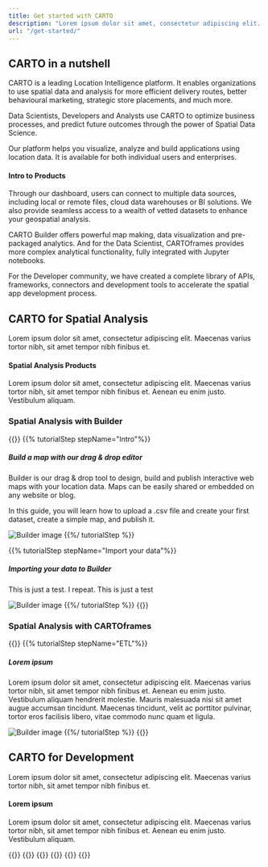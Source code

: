 ```yaml
---
title: Get started with CARTO
description: "Lorem ipsum dolor sit amet, consectetur adipiscing elit. Maecenas varius tortor nibh, sit amet"
url: "/get-started/"
---
```


## CARTO in a nutshell

CARTO is a leading Location Intelligence platform. It enables organizations to use spatial data and analysis for more efficient delivery routes, better behavioural marketing, strategic store placements, and much more. 

Data Scientists, Developers and Analysts use CARTO to optimize business processes, and predict future outcomes through the power of Spatial Data Science.

Our platform helps you visualize, analyze and build applications using location data. It is available for both individual users and enterprises. 




#### Intro to Products

Through our dashboard, users can connect to multiple data sources, including local or remote files, cloud data warehouses or BI solutions. We also provide seamless access to a wealth of vetted datasets to enhance your geospatial analysis. 

CARTO Builder offers powerful map making, data visualization and pre-packaged analytics. And for the Data Scientist, CARTOframes provides more complex analytical functionality, fully integrated with Jupyter notebooks.

For the Developer community, we have created a complete library of APIs, frameworks, connectors and development tools to accelerate the spatial app development process.

## CARTO for Spatial Analysis

Lorem ipsum dolor sit amet, consectetur adipiscing elit. Maecenas varius tortor nibh, sit amet tempor nibh finibus et.

#### Spatial Analysis Products

Lorem ipsum dolor sit amet, consectetur adipiscing elit. Maecenas varius tortor nibh, sit amet tempor nibh finibus et. Aenean eu enim justo. Vestibulum aliquam.

### Spatial Analysis with Builder

{{<interactiveTutorial>}}
  {{% tutorialStep stepName="Intro"%}}
##### Build a map with our drag & drop editor

Builder is our drag & drop tool to design, build and publish interactive web maps with your location data. Maps can be easily shared or embedded on any website or blog.

In this guide, you will learn how to upload a .csv file and create your first dataset, create a simple map, and publish it.

![Builder image](/documentation/img/get-started/build-map-intro.png)
  {{%/ tutorialStep %}}

  {{% tutorialStep stepName="Import your data"%}}
##### Importing your data to Builder 

This is just a test. I repeat. This is just a test

![Builder image](/documentation/img/get-started/build-map-intro.png)
  {{%/ tutorialStep %}}
{{</interactiveTutorial>}}

### Spatial Analysis with CARTOframes

{{<interactiveTutorial>}}
  {{% tutorialStep stepName="ETL"%}}
##### Lorem ipsum

Lorem ipsum dolor sit amet, consectetur adipiscing elit. Maecenas varius tortor nibh, sit amet tempor nibh finibus et. Aenean eu enim justo. Vestibulum aliquam hendrerit molestie. Mauris malesuada nisi sit amet augue accumsan tincidunt. Maecenas tincidunt, velit ac porttitor pulvinar, tortor eros facilisis libero, vitae commodo nunc quam et ligula.

![Builder image](/documentation/img/get-started/build-map-intro.png)
  {{%/ tutorialStep %}}
{{</interactiveTutorial>}}

## CARTO for Development

Lorem ipsum dolor sit amet, consectetur adipiscing elit. Maecenas varius tortor nibh, sit amet tempor nibh finibus et.

#### Lorem ipsum

Lorem ipsum dolor sit amet, consectetur adipiscing elit. Maecenas varius tortor nibh, sit amet tempor nibh finibus et. Aenean eu enim justo. Vestibulum aliquam.

{{<grid>}}
  {{<productCard
      name="CARTO for deck.gl"
      description="Build apps using deck.gl advanced framework for data visualization. This is our recommended library."
      image="img/icons/carto-deck.png"
      url="/documentation/carto-deck/"
      highlighted="true">}}
  {{<productCard
      name="CARTO BigQuery Tiler"
      description="Visualize Big Data without having to move data outside BigQuery."
      image="img/icons/bq-tiler.png"
      url="/documentation/bq-tiler/">}}
  {{<productCard
      name="SQL API"
      description="Interact with your tables and data inside CARTO, as if you were running SQL statements."
      image="img/icons/sql-api.png"
      url="/documentation/sql-api/">}}
  {{<productCard
      name="Maps API"
      description="Generate maps based on data hosted in your CARTO account."
      image="img/icons/maps-api.png"
      url="/documentation/maps-api/">}}
{{</grid>}}
